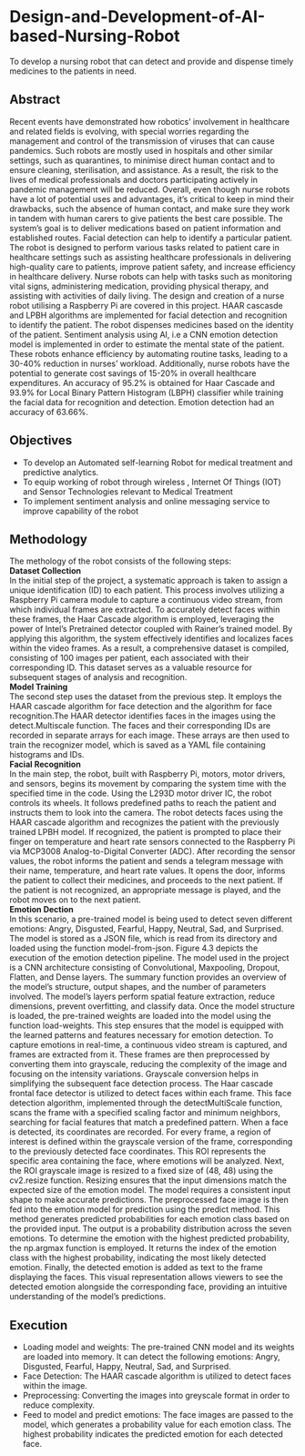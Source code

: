 # Design-and-Development-of-AI-based-Nursing-Robot
To develop a nursing robot that can detect and provide and dispense timely medicines to the patients in need.
## Abstract
Recent events have demonstrated how robotics’ involvement in healthcare and related fields is evolving, with special worries regarding the management and control of the transmission of viruses that can cause pandemics. Such robots are mostly used in hospitals and other similar settings, such as quarantines, to minimise direct human contact and to ensure cleaning, sterilisation, and assistance. As a result, the risk to the lives of medical professionals and doctors participating actively in pandemic management will be reduced. Overall, even though nurse robots have a lot of potential uses and advantages, it’s critical to keep in mind their drawbacks, such the absence of human contact, and make sure they work in tandem with human carers to give patients the best care possible. The system’s goal is to deliver medications based on patient information and established routes. Facial detection can help to identify a particular patient. The robot is designed to perform various tasks related to patient care in healthcare settings such as assisting healthcare professionals in delivering high-quality care to patients, improve patient safety, and increase efficiency in healthcare delivery. Nurse robots can help with tasks such as monitoring vital signs, administering medication, providing physical therapy, and assisting with activities of daily living. The design and creation of a nurse robot utilising a Raspberry Pi are covered in this project. HAAR cascasde and LPBH algorithms are implemented for facial detection and recognition to identify the patient. The robot dispenses medicines based on the identity of the patient. Sentiment analysis using AI, i.e a CNN emotion detection model is implemented in order to estimate the mental state of the patient. These robots enhance efficiency by automating routine tasks, leading to a 30-40% reduction in nurses’ workload. Additionally, nurse robots have the potential to generate cost savings of 15-20% in overall healthcare expenditures. An accuracy of 95.2% is obtained for Haar Cascade and 93.9% for Local Binary Pattern Histogram (LBPH) classifier while training the facial data for recognition and detection. Emotion detection had an accuracy of 63.66%.
## Objectives
* To develop an Automated self-learning Robot for medical treatment and predictive analytics. 
* To equip working of robot through wireless , Internet Of Things (IOT) and Sensor Technologies relevant to Medical Treatment 
* To implement sentiment analysis and online messaging service to improve capability of the robot
## Methodology
The methology of the robot consists of the following steps:<br />
**Dataset Collection**<br />
In the initial step of the project, a systematic approach is taken to assign a unique identification (ID) to each patient. This process involves utilizing a Raspberry Pi camera module to capture a continuous video stream, from which individual frames are extracted. To accurately detect faces within these frames, the Haar Cascade algorithm is employed, leveraging the power of Intel’s Pretrained detector coupled with Rainer’s trained model. By applying this algorithm, the system effectively identifies and localizes faces within the video frames. As a result, a comprehensive dataset is compiled, consisting of 100 images per patient, each associated with their corresponding ID. This dataset serves as a valuable resource for subsequent stages of analysis and recognition. <br />
**Model Training**<br />
The second step uses the dataset from the previous step. It employs the HAAR cascade algorithm for face detection and the algorithm for face recognition.The HAAR detector identifies faces in the images using the detect.Multiscale function. The faces and their corresponding IDs are recorded in separate arrays for each image. These arrays are then used to train the recognizer model, which is saved as a YAML file containing histograms and IDs.<br />
**Facial Recognition**<br />
In the main step, the robot, built with Raspberry Pi, motors, motor drivers, and sensors, begins its movement by comparing the system time with the specified time in the code. Using the L293D motor driver IC, the robot controls its wheels. It follows predefined paths to reach the patient and instructs them to look into the camera. The robot detects faces using the HAAR cascade algorithm and recognizes the patient with the previously trained LPBH model. If recognized, the patient is prompted to place their finger on temperature and heart rate sensors connected to the Raspberry Pi via MCP3008 Analog-to-Digital Converter (ADC). After recording the sensor values, the robot informs the patient and sends a telegram message with their name, temperature, and heart rate values. It opens the door, informs the patient to collect their medicines, and proceeds to the next patient. If the patient is not recognized, an appropriate message is played, and the robot moves on to the next patient.<br />
**Emotion Dection**<br />
In this scenario, a pre-trained model is being used to detect seven different emotions: Angry, Disgusted, Fearful, Happy, Neutral, Sad, and Surprised. The model is stored as a JSON file, which is read from its directory and loaded using the function model-from-json. Figure 4.3 depicts the execution of the emotion detection pipeline. The model used in the project is a CNN architecture consisting of Convolutional, Maxpooling, Dropout, Flatten, and Dense layers. The summary function provides an overview of the model’s structure, output shapes, and the number of parameters involved. The model’s layers perform spatial feature extraction, reduce dimensions, prevent overfitting, and classify data. Once the model structure is loaded, the pre-trained weights are loaded into the model using the function load-weights. This step ensures that the model is equipped with the learned patterns and features necessary for emotion detection. To capture emotions in real-time, a continuous video stream is captured, and frames are extracted from it. These frames are then preprocessed by converting them into grayscale, reducing the complexity of the image and focusing on the intensity variations. Grayscale conversion helps in simplifying the subsequent face detection process. The Haar cascade frontal face detector is utilized to detect faces within each frame. This face detection algorithm, implemented through the detectMultiScale function, scans the frame with a specified scaling factor and minimum neighbors, searching for facial features that match a predefined pattern. When a face is detected, its coordinates are recorded. For every frame, a region of interest is defined within the grayscale version of the frame, corresponding to the previously detected face coordinates. This ROI represents the specific area containing the face, where emotions will be analyzed. Next, the ROI grayscale image is resized to a fixed size of (48, 48) using the cv2.resize function. Resizing ensures that the input dimensions match the expected size of the emotion model. The model requires a consistent input shape to make accurate predictions. The preprocessed face image is then fed into the emotion model for prediction using the predict method. This method generates predicted probabilities for each emotion class based on the provided input. The output is a probability distribution across the seven emotions. To determine the emotion with the highest predicted probability, the np.argmax function is employed. It returns the index of the emotion class with the highest probability, indicating the most likely detected emotion. Finally, the detected emotion is added as text to the frame displaying the faces. This visual representation allows viewers to see the detected emotion alongside the corresponding face, providing an intuitive understanding of the model’s predictions.

## Execution
* Loading model and weights: The pre-trained CNN model and its weights are loaded into memory. It can detect the following emotions: Angry, Disgusted, Fearful, Happy, Neutral, Sad, and Surprised.
* Face Detection: The HAAR cascade algorithm is utilized to detect faces within the image.
* Preprocessing: Converting the images into greyscale format in order to reduce complexity.
* Feed to model and predict emotions: The face images are passed to the model, which generates a probability value for each emotion class. The highest probability indicates the predicted emotion for each detected face.
